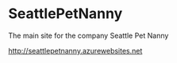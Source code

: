 # SeattlePetNanny
The main site for the company Seattle Pet Nanny

http://seattlepetnanny.azurewebsites.net